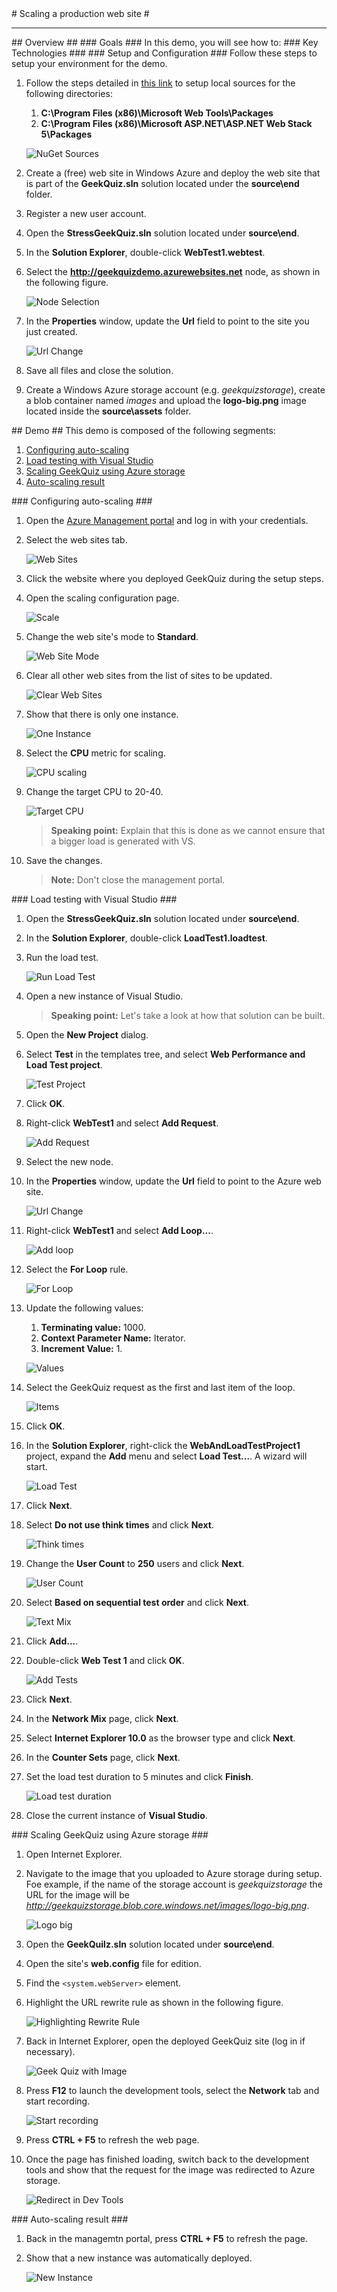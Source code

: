 ﻿<a name="title" />
# Scaling a production web site #

---
<a name="Overview" />
## Overview ##


<a id="goals" />
### Goals ###
In this demo, you will see how to:


<a name="technologies" />
### Key Technologies ###

<a name="setup" />
### Setup and Configuration ###
Follow these steps to setup your environment for the demo.

1. Follow the steps detailed in [this link](http://docs.nuget.org/docs/creating-packages/hosting-your-own-nuget-feeds) to setup local sources for the following directories:

	1. **C:\Program Files (x86)\Microsoft Web Tools\Packages**
	1. **C:\Program Files (x86)\Microsoft ASP.NET\ASP.NET Web Stack 5\Packages**

	![NuGet Sources](images/nuget-sources.png?raw=true)

1. Create a (free) web site in Windows Azure and deploy the web site that is part of the **GeekQuiz.sln** solution located under the **source\end** folder.

1. Register a new user account.

1. Open the **StressGeekQuiz.sln** solution located under **source\end**.

1. In the **Solution Explorer**, double-click **WebTest1.webtest**.

1. Select the **http://geekquizdemo.azurewebsites.net** node, as shown in the following figure.

	![Node Selection](images/node-selection.png?raw=true)

1. In the **Properties** window, update the **Url** field to point to the site you just created.

	![Url Change](images/url-change.png?raw=true)

1. Save all files and close the solution.

1. Create a Windows Azure storage account (e.g. _geekquizstorage_), create a blob container named _images_ and upload the **logo-big.png** image located inside the **source\assets** folder.

<a name="Demo" />
## Demo ##
This demo is composed of the following segments:

1. [Configuring auto-scaling](#segment1)
1. [Load testing with Visual Studio](#segment2)
1. [Scaling GeekQuiz using Azure storage](#segment3)
1. [Auto-scaling result](#segment4)

<a name="segment1" />
### Configuring auto-scaling ###

1. Open the [Azure Management portal](https://manage.windowsazure.com/) and log in with your credentials.

1. Select the web sites tab.

	![Web Sites](images/web-sites.png?raw=true)

1. Click the website where you deployed GeekQuiz during the setup steps.

1. Open the scaling configuration page.

	![Scale](images/scale.png?raw=true)

1. Change the web site's mode to **Standard**.

	![Web Site Mode](images/web-site-mode.png?raw=true)

1. Clear all other web sites from the list of sites to be updated.

	![Clear Web Sites](images/clear-web-sites.png?raw=true)

1. Show that there is only one instance.

	![One Instance](images/one-instance.png?raw=true)

1. Select the **CPU** metric for scaling.

	![CPU scaling](images/cpu-scaling.png?raw=true)

1. Change the target CPU to 20-40.

	![Target CPU](images/target-cpu.png?raw=true)

	> **Speaking point:** Explain that this is done as we cannot ensure that a bigger load is generated with VS.

1. Save the changes. 
	
	> **Note:** Don't close the management portal.


<a name="segment2" />
### Load testing with Visual Studio ###

1. Open the **StressGeekQuiz.sln** solution located under **source\end**.

1. In the **Solution Explorer**, double-click **LoadTest1.loadtest**.

1. Run the load test.

	![Run Load Test](images/run-load-test.png?raw=true)

1. Open a new instance of Visual Studio.

	> **Speaking point:** Let's take a look at how that solution can be built.

1. Open the **New Project** dialog.

1. Select **Test** in the templates tree, and select **Web Performance and Load Test project**.

	![Test Project](images/test-project.png?raw=true)

1. Click **OK**.

1. Right-click **WebTest1** and select **Add Request**.

	![Add Request](images/add-request.png?raw=true)

1. Select the new node.

1. In the **Properties** window, update the **Url** field to point to the Azure web site.

	![Url Change](images/url-change.png?raw=true)

1. Right-click **WebTest1** and select **Add Loop...**.

	![Add loop](images/add-loop.png?raw=true)

1. Select the **For Loop** rule.

	![For Loop](images/for-loop.png?raw=true)

1. Update the following values:
	
	1. **Terminating value:** 1000.
	1. **Context Parameter Name:** Iterator.
	1. **Increment Value:** 1.

	![Values](images/values.png?raw=true)

1. Select the GeekQuiz request as the first and last item of the loop.

	![Items](images/items.png?raw=true)

1. Click **OK**.

1. In the **Solution Explorer**, right-click the **WebAndLoadTestProject1** project, expand the **Add** menu and select **Load Test...**. A wizard will start.

	![Load Test](images/load-test.png?raw=true)

1. Click **Next**.

1. Select **Do not use think times** and click **Next**.

	![Think times](images/think-times.png?raw=true)

1. Change the **User Count** to **250** users and click **Next**.

	![User Count](images/user-count.png?raw=true)

1. Select **Based on sequential test order** and click **Next**.

	![Text Mix](images/text-mix.png?raw=true)

1. Click **Add...**.

1. Double-click **Web Test 1** and click **OK**.

	![Add Tests](images/add-tests.png?raw=true)

1. Click **Next**.

1. In the **Network Mix** page, click **Next**.

1. Select **Internet Explorer 10.0** as the browser type and click **Next**.

1. In the **Counter Sets** page, click **Next**.

1. Set the load test duration to 5 minutes and click **Finish**.

	![Load test duration](images/load-test-duration.png?raw=true)

1. Close the current instance of **Visual Studio**.

<a name="segment3" />
### Scaling GeekQuiz using Azure storage ###

1. Open Internet Explorer.

1. Navigate to the image that you uploaded to Azure storage during setup. Foe example, if the name of the storage account is _geekquizstorage_ the URL for the image will be _http://geekquizstorage.blob.core.windows.net/images/logo-big.png_.

	![Logo big](images/logo-big.png?raw=true)

1. Open the **GeekQuilz.sln** solution located under **source\end**.

1. Open the site's **web.config** file for edition.

1. Find the `<system.webServer>` element.

1. Highlight the URL rewrite rule as shown in the following figure.

	![Highlighting Rewrite Rule](images/highlighting-rewrite-rule.png?raw=true)

1. Back in Internet Explorer, open the deployed GeekQuiz site (log in if necessary).

	![Geek Quiz with Image](images/geek-quiz-with-image.png?raw=true)

1. Press **F12** to launch the development tools, select the **Network** tab and start recording.

	![Start recording](images/start-recording.png?raw=true)

1. Press **CTRL + F5** to refresh the web page.

1. Once the page has finished loading, switch back to the development tools and show that the request for the image was redirected to Azure storage.

	![Redirect in Dev Tools](images/redirect-in-dev-tools.png?raw=true)

<a name="segment4" />
### Auto-scaling result ###

1. Back in the managemtn portal, press **CTRL + F5** to refresh the page.

1. Show that a new instance was automatically deployed.

	![New Instance](images/new-instance.png?raw=true)
